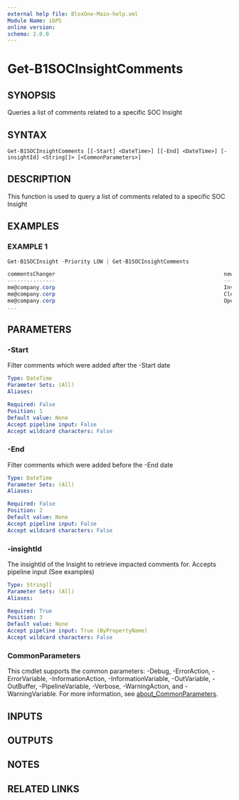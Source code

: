```yaml
---
external help file: BloxOne-Main-help.xml
Module Name: ibPS
online version:
schema: 2.0.0
---
```


# Get-B1SOCInsightComments

## SYNOPSIS
Queries a list of comments related to a specific SOC Insight

## SYNTAX

```
Get-B1SOCInsightComments [[-Start] <DateTime>] [[-End] <DateTime>] [-insightId] <String[]> [<CommonParameters>]
```

## DESCRIPTION
This function is used to query a list of comments related to a specific SOC Insight

## EXAMPLES

### EXAMPLE 1
```powershell
Get-B1SOCInsight -Priority LOW | Get-B1SOCInsightComments

commentsChanger                                                     newComment       dateChanged          status
---------------                                                     ----------       -----------          ------
me@company.corp                                                     Investigating    3/26/2024 12:25:07PM Active
me@company.corp                                                     Closed Insight   3/26/2024 12:21:49PM Active
me@company.corp                                                     Opened Insight   3/26/2024 12:20:49PM Closed
...
```

## PARAMETERS

### -Start
Filter comments which were added after the -Start date

```yaml
Type: DateTime
Parameter Sets: (All)
Aliases:

Required: False
Position: 1
Default value: None
Accept pipeline input: False
Accept wildcard characters: False
```

### -End
Filter comments which were added before the -End date

```yaml
Type: DateTime
Parameter Sets: (All)
Aliases:

Required: False
Position: 2
Default value: None
Accept pipeline input: False
Accept wildcard characters: False
```

### -insightId
The insightId of the Insight to retrieve impacted comments for. 
Accepts pipeline input (See examples)

```yaml
Type: String[]
Parameter Sets: (All)
Aliases:

Required: True
Position: 3
Default value: None
Accept pipeline input: True (ByPropertyName)
Accept wildcard characters: False
```

### CommonParameters
This cmdlet supports the common parameters: -Debug, -ErrorAction, -ErrorVariable, -InformationAction, -InformationVariable, -OutVariable, -OutBuffer, -PipelineVariable, -Verbose, -WarningAction, and -WarningVariable. For more information, see [about_CommonParameters](http://go.microsoft.com/fwlink/?LinkID=113216).

## INPUTS

## OUTPUTS

## NOTES

## RELATED LINKS
